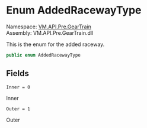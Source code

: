 # <a id="VM_API_Pre_GearTrain_AddedRacewayType"></a> Enum AddedRacewayType

Namespace: [VM.API.Pre.GearTrain](VM.API.Pre.GearTrain.md)  
Assembly: VM.API.Pre.GearTrain.dll  

This is the enum for the added raceway.

```csharp
public enum AddedRacewayType
```

## Fields

`Inner = 0` 

Inner



`Outer = 1` 

Outer



